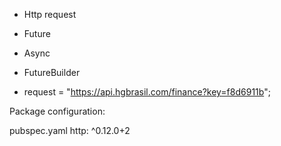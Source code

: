 - Http request
- Future
- Async
- FutureBuilder

- request = "https://api.hgbrasil.com/finance?key=f8d6911b";

Package configuration: 

pubspec.yaml
http: ^0.12.0+2

